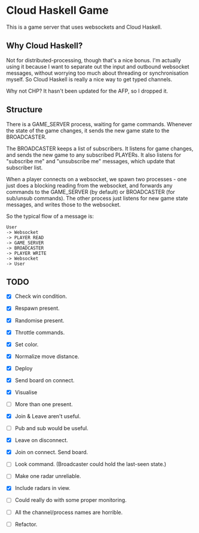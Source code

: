# Cloud Haskell Game

This is a game server that uses websockets and Cloud Haskell.

## Why Cloud Haskell?

Not for distributed-processing, though that's a nice bonus. I'm
actually using it because I want to separate out the input and
outbound websocket messages, without worrying too much about threading
or synchronisation myself. So Cloud Haskell is really a nice way to
get typed channels.

Why not CHP? It hasn't been updated for the AFP, so I dropped it.

## Structure

There is a GAME_SERVER process, waiting for game commands. Whenever
the state of the game changes, it sends the new game state to the
BROADCASTER.

The BROADCASTER keeps a list of subscribers. It listens for game
changes, and sends the new game to any subscribed PLAYERs. It also
listens for "subscribe me" and "unsubscribe me" messages, which update
that subscriber list.

When a player connects on a websocket, we spawn two processes - one
just does a blocking reading from the websocket, and forwards any
commands to the GAME_SERVER (by default) or BROADCASTER (for sub/unsub
commands).
The other process just listens for new game state messages, and writes
those to the websocket.

So the typical flow of a message is:

```
User
-> Websocket
-> PLAYER READ
-> GAME_SERVER
-> BROADCASTER
-> PLAYER WRITE
-> Websocket
-> User
```

## TODO
- [X] Check win condition.
- [X] Respawn present.
- [X] Randomise present.
- [X] Throttle commands.
- [X] Set color.
- [X] Normalize move distance.

- [X] Deploy
- [X] Send board on connect.
- [X] Visualise
- [ ] More than one present.

- [X] Join & Leave aren't useful.
- [ ] Pub and sub would be useful.
- [X] Leave on disconnect.
- [X] Join on connect. Send board.
- [ ] Look command. (Broadcaster could hold the last-seen state.)

- [ ] Make one radar unreliable.

- [X] Include radars in view.
- [ ] Could really do with some proper monitoring.
- [ ] All the channel/process names are horrible.
- [ ] Refactor.
